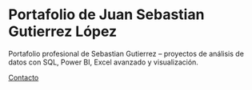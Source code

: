 # Portafolio de Juan Sebastian Gutierrez López
Portafolio profesional de Sebastian Gutierrez – proyectos de análisis de datos con SQL, Power BI, Excel avanzado y visualización.

[Contacto](Contacto/)
